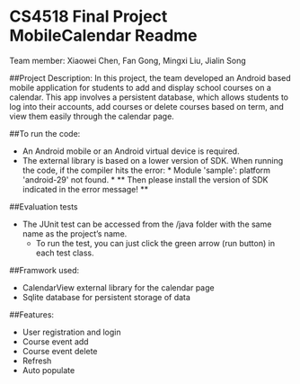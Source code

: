 # CS4518 Final Project MobileCalendar Readme

Team member: Xiaowei Chen, Fan Gong, Mingxi Liu, Jialin Song

##Project Description:
In this project, the team developed an Android based mobile application for students to add and display school courses on a calendar. This app involves a persistent database, which allows students to log into their accounts, add courses or delete courses based on term, and view them easily through the calendar page.

##To run the code:
- An Android mobile or an Android virtual device is required.  
- The external library is based on a lower version of SDK. When running the code, if the compiler hits the error:  * Module 'sample': platform 'android-29' not found. *
** Then please install the version of SDK indicated in the error message! **

##Evaluation tests
- The JUnit test can be accessed from the /java folder with the same name as the project’s name. 
  - To run the test, you can just click the green arrow (run button) in each test class.

##Framwork used:
- CalendarView external library for the calendar page
- Sqlite database for persistent storage of data

##Features:
- User registration and login
- Course event add
- Course event delete
- Refresh
- Auto populate
